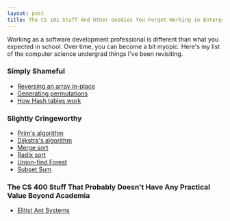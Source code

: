 ```yaml
---
layout: post
title: The CS 101 Stuff And Other Goodies You Forgot Working in Enterprise
---
```


Working as a software development professional is different than what you
expected in school. Over time, you can become a bit myopic. Here's my list of the computer science
undergrad things I've been revisiting.

### Simply Shameful
* [Reversing an array in-place](https://en.wikipedia.org/wiki/In-place_algorithm#examples)
* [Generating permutations](https://en.wikipedia.org/wiki/Permutation#Algorithms_to_generate_permutations)
* [How Hash tables work](https://en.wikipedia.org/wiki/Hash_table)

### Slightly Cringeworthy
* [Prim's algorithm](https://en.wikipedia.org/wiki/Prim%27s_algorithm)
* [Dijkstra's algorithm](https://en.wikipedia.org/wiki/Dijkstra%27s_algorithm)
* [Merge sort](https://en.wikipedia.org/wiki/Merge_sort)
* [Radix sort](https://en.wikipedia.org/wiki/Radix_sort)
* [Union-find Forest](https://en.wikipedia.org/wiki/Disjoint-set_data_structure)
* [Subset Sum](https://en.wikipedia.org/wiki/Subset_sum_problem)

### The CS 400 Stuff That Probably Doesn't Have Any Practical Value Beyond Academia
* [Elitist Ant Systems](https://en.wikipedia.org/wiki/Ant_colony_optimization_algorithms#Elitist_Ant_System)
